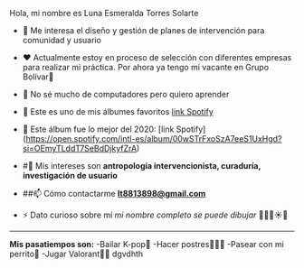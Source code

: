Hola, mi nombre es Luna Esmeralda Torres Solarte
 
- 🔭 Me interesa el diseño y gestión de planes de intervención para comunidad y usuario 

- ❤️ Actualmente estoy en proceso de selección con diferentes empresas para realizar mi práctica. Por ahora ya tengo mi vacante en Grupo Bolívar💚
 
- 🧨 No sé mucho de computadores pero quiero aprender 

- 🐰 Este es uno de mis álbumes favoritos [link Spotify](https://open.spotify.com/intl-es/album/4Oz7K9DRwwGMN49i4NbVDT?si=UGB0IwG4SMefNalQaiiNGw)
- 👻 Este álbum fue lo mejor del 2020: [link Spotify] (https://open.spotify.com/intl-es/album/00wSTrFxoSzA7eeS1UxHgd?si=OEmyTLddT7SeBdDjkyfZrA)

- #💬 Mis intereses son 
**antropología intervencionista, curaduría,  investigación de usuario**

- ##📫 Cómo contactarme **lt8813898@gmail.com**

- ⚡ Dato curioso sobre mí *mi nombre completo se puede dibujar* 🌙💚🗼☀️🎨
___
**Mis pasatiempos son:**
-Bailar K-pop🐰
-Hacer postres🍪🍩🍰
-Pasear con mi perrito🐶
-Jugar Valorant🧍‍♀️
dgvdhth
